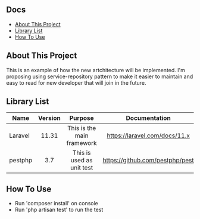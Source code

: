 ## Docs

- [About This Project](#about-this-project)
- [Library List](#library-list)
- [How To Use](#how-to-use)

## About This Project

This is an example of how the new artchitecture will be implemented. I'm proposing using service-repository pattern to make it easier to maintain and easy to read for new developer that will join in the future.

## Library List

| Name         | Version |                   Purpose                   |               Documentation                |
| ------------ | :-----: | :-----------------------------------------: | :----------------------------------------: |
| Laravel      |  11.31  |         This is the main framework          |       https://laravel.com/docs/11.x        |
| pestphp      |    3.7  |          This is used as unit test          |      https://github.com/pestphp/pest       |

## How To Use

- Run 'composer install' on console
- Run 'php artisan test' to run the test